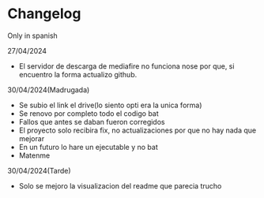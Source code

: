 # Changelog
Only in spanish

27/04/2024

- El servidor de descarga de mediafire no funciona nose por que, si encuentro la forma actualizo github.

30/04/2024(Madrugada)

- Se subio el link el drive(lo siento opti era la unica forma)
- Se renovo por completo todo el codigo bat
- Fallos que antes se daban fueron corregidos
- El proyecto solo recibira fix, no actualizaciones por que no hay nada que mejorar
- En un futuro lo hare un ejecutable y no bat
- Matenme

30/04/2024(Tarde)

- Solo se mejoro la visualizacion del readme que parecia trucho


